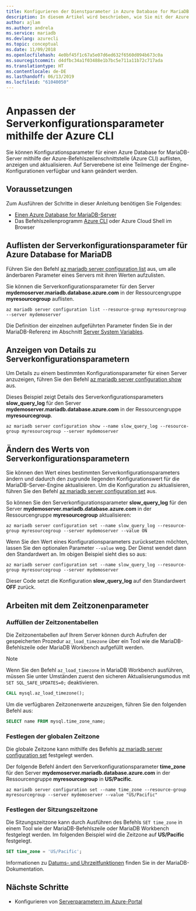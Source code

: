 ```yaml
---
title: Konfigurieren der Dienstparameter in Azure Database for MariaDB
description: In diesem Artikel wird beschrieben, wie Sie mit der Azure CLI-Befehlszeile die Dienstparameter in Azure Database for MariaDB konfigurieren.
author: ajlam
ms.author: andrela
ms.service: mariadb
ms.devlang: azurecli
ms.topic: conceptual
ms.date: 11/09/2018
ms.openlocfilehash: 4e0bf45f1c67a5e07d6ed632f6560d094b673c0a
ms.sourcegitcommit: d4dfbc34a1f03488e1b7bc5e711a11b72c717ada
ms.translationtype: HT
ms.contentlocale: de-DE
ms.lasthandoff: 06/13/2019
ms.locfileid: "61040050"
---
```

# <a name="customize-server-configuration-parameters-by-using-azure-cli"></a>Anpassen der Serverkonfigurationsparameter mithilfe der Azure CLI
Sie können Konfigurationsparameter für einen Azure Database for MariaDB-Server mithilfe der Azure-Befehlszeilenschnittstelle (Azure CLI) auflisten, anzeigen und aktualisieren. Auf Serverebene ist eine Teilmenge der Engine-Konfigurationen verfügbar und kann geändert werden.

## <a name="prerequisites"></a>Voraussetzungen
Zum Ausführen der Schritte in dieser Anleitung benötigen Sie Folgendes:
- [Einen Azure Database for MariaDB-Server](quickstart-create-mariadb-server-database-using-azure-cli.md)
- Das Befehlszeilenprogramm [Azure CLI](/cli/azure/install-azure-cli) oder Azure Cloud Shell im Browser

## <a name="list-server-configuration-parameters-for-azure-database-for-mariadb-server"></a>Auflisten der Serverkonfigurationsparameter für Azure Database for MariaDB
Führen Sie den Befehl [az mariadb server configuration list](/cli/azure/mariadb/server/configuration#az-mariadb-server-configuration-list) aus, um alle änderbaren Parameter eines Servers mit ihren Werten aufzulisten.

Sie können die Serverkonfigurationsparameter für den Server **mydemoserver.mariadb.database.azure.com** in der Ressourcengruppe **myresourcegroup** auflisten.
```azurecli-interactive
az mariadb server configuration list --resource-group myresourcegroup --server mydemoserver
```

Die Definition der einzelnen aufgeführten Parameter finden Sie in der MariaDB-Referenz im Abschnitt [Server System Variables](https://mariadb.com/kb/en/library/server-system-variables/).

## <a name="show-server-configuration-parameter-details"></a>Anzeigen von Details zu Serverkonfigurationsparametern
Um Details zu einem bestimmten Konfigurationsparameter für einen Server anzuzeigen, führen Sie den Befehl [az mariadb server configuration show](/cli/azure/mariadb/server/configuration#az-mariadb-server-configuration-show) aus.

Dieses Beispiel zeigt Details des Serverkonfigurationsparameters **slow\_query\_log** für den Server **mydemoserver.mariadb.database.azure.com** in der Ressourcengruppe **myresourcegroup**.
```azurecli-interactive
az mariadb server configuration show --name slow_query_log --resource-group myresourcegroup --server mydemoserver
```

## <a name="modify-a-server-configuration-parameter-value"></a>Ändern des Werts von Serverkonfigurationsparametern
Sie können den Wert eines bestimmten Serverkonfigurationsparameters ändern und dadurch den zugrunde liegenden Konfigurationswert für die MariaDB-Server-Engine aktualisieren. Um die Konfiguration zu aktualisieren, führen Sie den Befehl [az mariadb server configuration set](/cli/azure/mariadb/server/configuration#az-mariadb-server-configuration-set) aus. 

So können Sie den Serverkonfigurationsparameter **slow\_query\_log** für den Server **mydemoserver.mariadb.database.azure.com** in der Ressourcengruppe **myresourcegroup** aktualisieren:
```azurecli-interactive
az mariadb server configuration set --name slow_query_log --resource-group myresourcegroup --server mydemoserver --value ON
```

Wenn Sie den Wert eines Konfigurationsparameters zurücksetzen möchten, lassen Sie den optionalen Parameter `--value` weg. Der Dienst wendet dann den Standardwert an. Im obigen Beispiel sieht dies so aus:
```azurecli-interactive
az mariadb server configuration set --name slow_query_log --resource-group myresourcegroup --server mydemoserver
```

Dieser Code setzt die Konfiguration **slow\_query\_log** auf den Standardwert **OFF** zurück. 

## <a name="working-with-the-time-zone-parameter"></a>Arbeiten mit dem Zeitzonenparameter

### <a name="populating-the-time-zone-tables"></a>Auffüllen der Zeitzonentabellen

Die Zeitzonentabellen auf Ihrem Server können durch Aufrufen der gespeicherten Prozedur `az_load_timezone` über ein Tool wie die MariaDB-Befehlszeile oder MariaDB Workbench aufgefüllt werden.

> [!NOTE]
> Wenn Sie den Befehl `az_load_timezone` in MariaDB Workbench ausführen, müssen Sie unter Umständen zuerst den sicheren Aktualisierungsmodus mit `SET SQL_SAFE_UPDATES=0;` deaktivieren.

```sql
CALL mysql.az_load_timezone();
```

Um die verfügbaren Zeitzonenwerte anzuzeigen, führen Sie den folgenden Befehl aus:

```sql
SELECT name FROM mysql.time_zone_name;
```

### <a name="setting-the-global-level-time-zone"></a>Festlegen der globalen Zeitzone

Die globale Zeitzone kann mithilfe des Befehls [az mariadb server configuration set](/cli/azure/mariadb/server/configuration#az-mariadb-server-configuration-set) festgelegt werden.

Der folgende Befehl ändert den Serverkonfigurationsparameter **time\_zone** für den Server **mydemoserver.mariadb.database.azure.com** in der Ressourcengruppe **myresourcegroup** in **US/Pacific**.

```azurecli-interactive
az mariadb server configuration set --name time_zone --resource-group myresourcegroup --server mydemoserver --value "US/Pacific"
```

### <a name="setting-the-session-level-time-zone"></a>Festlegen der Sitzungszeitzone

Die Sitzungszeitzone kann durch Ausführen des Befehls `SET time_zone` in einem Tool wie der MariaDB-Befehlszeile oder MariaDB Workbench festgelegt werden. Im folgenden Beispiel wird die Zeitzone auf **US/Pacific** festgelegt.  

```sql
SET time_zone = 'US/Pacific';
```

Informationen zu [Datums- und Uhrzeitfunktionen](https://mariadb.com/kb/en/library/date-time-functions/) finden Sie in der MariaDB-Dokumentation.

## <a name="next-steps"></a>Nächste Schritte

- Konfigurieren von [Serverparametern im Azure-Portal](howto-server-parameters.md)
